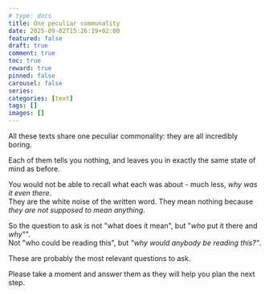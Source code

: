 ```yaml
---
# type: docs 
title: One peculiar communality
date: 2025-09-02T15:26:19+02:00
featured: false
draft: true
comment: true
toc: true
reward: true
pinned: false
carousel: false
series:
categories: [text]
tags: []
images: []
---
```


All these texts share one peculiar commonality: they are all incredibly boring. 

<!--more-->

Each of them tells you nothing, and leaves you in exactly the same state of mind as before.

You would not be able to recall what each was about - much less, *why was it even there*.  
They are the white noise of the written word. They mean nothing because *they are not supposed to mean anything*.

So the question to ask is not "what does it mean", but "*who* put it there and *why*"".  
Not "who could be reading this", but *"why would anybody be reading this?"*. 

These are probably the most relevant questions to ask.

Please take a moment and answer them as they will help you plan the next step.